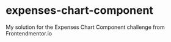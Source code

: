 # expenses-chart-component
My solution for the Expenses Chart Component challenge from Frontendmentor.io
